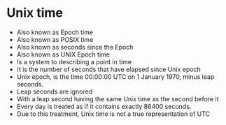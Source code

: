 # Unix time
- Also known as Epoch time
- Also known as POSIX time
- Also known as seconds since the Epoch
- Also known as UNIX Epoch time
- Is a system to describing a point in time
- It is the number of seconds that have elapsed since Unix epoch
- Unix epoch, is the time 00:00:00 UTC on 1 January 1970, minus leap seconds. 
- Leap seconds are ignored
- With a leap second having the same Unix time as the second before it
- Every day is treated as if it contains exactly 86400 seconds.
- Due to this treatment, Unix time is not a true representation of UTC
